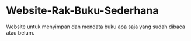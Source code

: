 # Website-Rak-Buku-Sederhana
Website untuk menyimpan dan mendata buku apa saja yang sudah dibaca atau belum.
